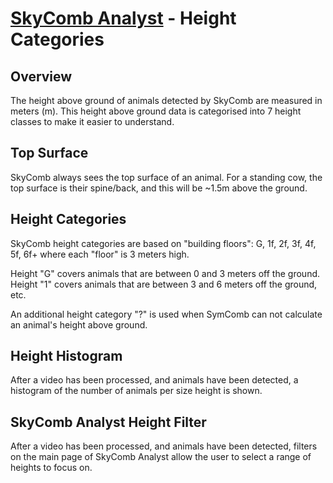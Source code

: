 # [SkyComb Analyst](https://github.com/PhilipQuirke/SkyCombAnalystHelp/blob/main/README.md) - Height Categories

## Overview
The height above ground of animals detected by SkyComb are measured in meters (m).
This height above ground data is categorised into 7 height classes to make it easier to understand.

## Top Surface
SkyComb always sees the top surface of an animal. 
For a standing cow, the top surface is their spine/back, and this will be ~1.5m above the ground. 

## Height Categories
SkyComb height categories are based on "building floors": G, 1f, 2f, 3f, 4f, 5f, 6f+ where each "floor" is 3 meters high.

Height "G" covers animals that are between 0 and 3 meters off the ground. 
Height "1" covers animals that are between 3 and 6 meters off the ground, etc. 

An additional height category "?" is used when SymComb can not calculate an animal's height above ground. 

## Height Histogram
After a video has been processed, and animals have been detected, 
a histogram of the number of animals per size height is shown.

## SkyComb Analyst Height Filter
After a video has been processed, and animals have been detected, 
filters on the main page of SkyComb Analyst allow the user to select a range of heights to focus on.
